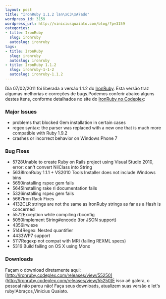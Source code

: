 ```yaml
--- 
layout: post
title: "IronRuby 1.1.2 lan\xC3\xA7ado"
wordpress_id: 3159
wordpress_url: http://viniciusquaiato.com/blog/?p=3159
categories: 
- title: IronRuby
  slug: ironruby
  autoslug: ironruby
tags: 
- title: IronRuby
  slug: ironruby
  autoslug: ironruby
- title: IronRuby 1.1.2
  slug: ironruby-1-1-2
  autoslug: ironruby-1.1.2
---
```

Dia 07/02/2011 foi liberada a versão 1.1.2 do [IronRuby](http://ironruby.net/). Esta versão traz algumas melhorias e correções de bugs.Podemos conferir abaixo alguns destes itens, conforme detalhados no site do [IronRuby no Codeplex](http://ironruby.codeplex.com/):

### Major Issues
- problems that blocked Gem installation in certain cases
- regex syntax: the parser was replaced with a new one that is much more compatible with Ruby 1.9.2
- crashes or incorrect behavior on Windows Phone 7


### Bug Fixes
- 5728Unable to create Ruby on Rails project using Visual Studio 2010, error: can't convert NilClass into String
- 5638IronRuby 1.1.1 + VS2010 Tools Installer does not include Windows bins
- 5650installing rspec gem fails
- 5645Installing rake ri documentation fails
- 5326installing rspec gem fails
- 5667Iron Rack Fixes
- 4132CLR strings are not the same as IronRuby strings as far as a Hash is concerned
- 5572Exception while compiling rbconfig
- 5050Implement String#encode (for JSON support)
- 4356irw.exe
- 5144Regex: Nested quantifier
- 4433WP7 support
- 5117Regexp not compat with MRI (failing REXML specs)
- 5316 Build failing on OS X using Mono


### Downloads
Façam o download diretamente aqui: [http://ironruby.codeplex.com/releases/view/55250](http://ironruby.codeplex.com/releases/view/55250)É isso aê galera, o pessoal não parou não! Faça seus downloads, atualizem suas versão e let's ruby!Abraços,Vinicius Quaiato.
